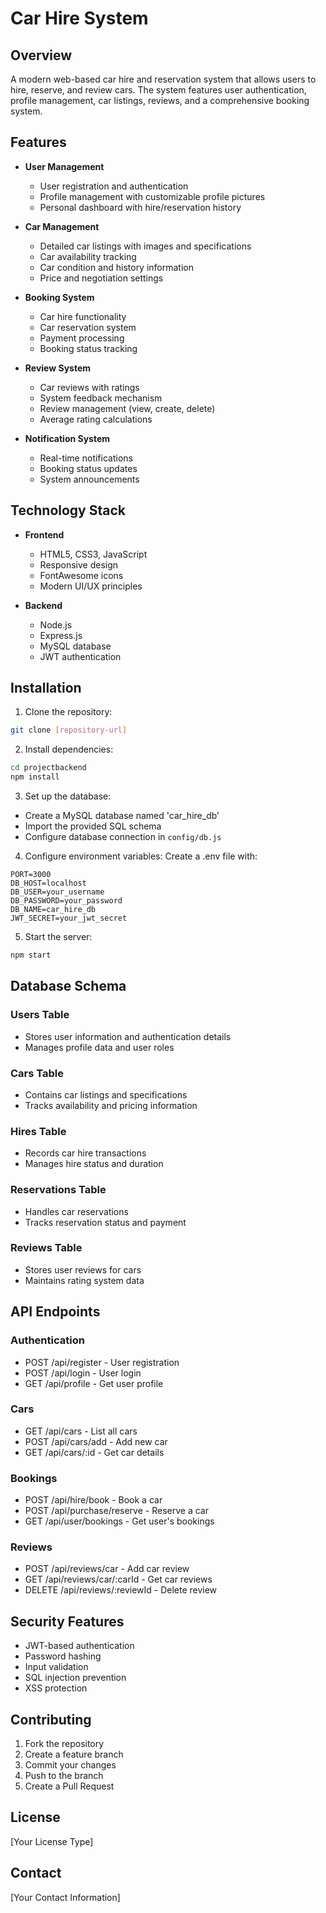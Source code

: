# Car Hire System

## Overview
A modern web-based car hire and reservation system that allows users to hire, reserve, and review cars. The system features user authentication, profile management, car listings, reviews, and a comprehensive booking system.

## Features
- **User Management**
  - User registration and authentication
  - Profile management with customizable profile pictures
  - Personal dashboard with hire/reservation history

- **Car Management**
  - Detailed car listings with images and specifications
  - Car availability tracking
  - Car condition and history information
  - Price and negotiation settings

- **Booking System**
  - Car hire functionality
  - Car reservation system
  - Payment processing
  - Booking status tracking

- **Review System**
  - Car reviews with ratings
  - System feedback mechanism
  - Review management (view, create, delete)
  - Average rating calculations

- **Notification System**
  - Real-time notifications
  - Booking status updates
  - System announcements

## Technology Stack
- **Frontend**
  - HTML5, CSS3, JavaScript
  - Responsive design
  - FontAwesome icons
  - Modern UI/UX principles

- **Backend**
  - Node.js
  - Express.js
  - MySQL database
  - JWT authentication

## Installation

1. Clone the repository:
```bash
git clone [repository-url]
```

2. Install dependencies:
```bash
cd projectbackend
npm install
```

3. Set up the database:
- Create a MySQL database named 'car_hire_db'
- Import the provided SQL schema
- Configure database connection in `config/db.js`

4. Configure environment variables:
Create a .env file with:
```
PORT=3000
DB_HOST=localhost
DB_USER=your_username
DB_PASSWORD=your_password
DB_NAME=car_hire_db
JWT_SECRET=your_jwt_secret
```

5. Start the server:
```bash
npm start
```

## Database Schema

### Users Table
- Stores user information and authentication details
- Manages profile data and user roles

### Cars Table
- Contains car listings and specifications
- Tracks availability and pricing information

### Hires Table
- Records car hire transactions
- Manages hire status and duration

### Reservations Table
- Handles car reservations
- Tracks reservation status and payment

### Reviews Table
- Stores user reviews for cars
- Maintains rating system data

## API Endpoints

### Authentication
- POST /api/register - User registration
- POST /api/login - User login
- GET /api/profile - Get user profile

### Cars
- GET /api/cars - List all cars
- POST /api/cars/add - Add new car
- GET /api/cars/:id - Get car details

### Bookings
- POST /api/hire/book - Book a car
- POST /api/purchase/reserve - Reserve a car
- GET /api/user/bookings - Get user's bookings

### Reviews
- POST /api/reviews/car - Add car review
- GET /api/reviews/car/:carId - Get car reviews
- DELETE /api/reviews/:reviewId - Delete review

## Security Features
- JWT-based authentication
- Password hashing
- Input validation
- SQL injection prevention
- XSS protection

## Contributing
1. Fork the repository
2. Create a feature branch
3. Commit your changes
4. Push to the branch
5. Create a Pull Request

## License
[Your License Type]

## Contact
[Your Contact Information] 